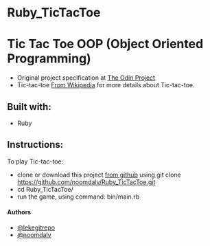 # Ruby_TicTacToe

# Tic Tac Toe OOP (Object Oriented Programming)

-   Original project specification at [The Odin Project](https://www.theodinproject.com/courses/ruby-programming/lessons/oop)
-   Tic-tac-toe [From Wikipedia](https://en.wikipedia.org/wiki/Tic-tac-toe) for more details about Tic-tac-toe.

## Built with:

-   Ruby

## Instructions:

To play Tic-tac-toe:

-   clone or download this project [from github](https://github.com/noomdalv/Ruby_TicTacToe) using git clone https://github.com/noomdalv/Ruby_TicTacToe.git
-   cd Ruby_TicTacToe/
-   run the game, using command: bin/main.rb

#### Authors

-   [@lekegitrepo](https://github.com/lekegitrepo)
-   [@noomdalv](https://github.com/noomdalv/)
